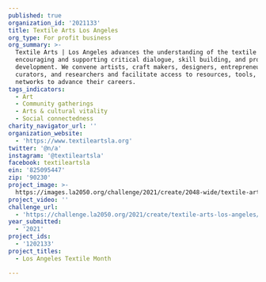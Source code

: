```yaml
---
published: true
organization_id: '2021133'
title: Textile Arts Los Angeles
org_type: For profit business
org_summary: >-
  Textile Arts | Los Angeles advances the understanding of the textile arts by
  encouraging and supporting critical dialogue, skill building, and professional
  development. We convene artists, craft makers, designers, entrepreneurs,
  curators, and researchers and facilitate access to resources, tools, and
  networks to advance their careers.
tags_indicators:
  - Art
  - Community gatherings
  - Arts & cultural vitality
  - Social connectedness
charity_navigator_url: ''
organization_website:
  - 'https://www.textileartsla.org'
twitter: '@n/a'
instagram: '@textileartsla'
facebook: textileartsla
ein: '825095447'
zip: '90230'
project_image: >-
  https://images.la2050.org/challenge/2021/create/2048-wide/textile-arts-los-angeles.jpg
project_video: ''
challenge_url:
  - 'https://challenge.la2050.org/2021/create/textile-arts-los-angeles/'
year_submitted:
  - '2021'
project_ids:
  - '1202133'
project_titles:
  - Los Angeles Textile Month

---
```

